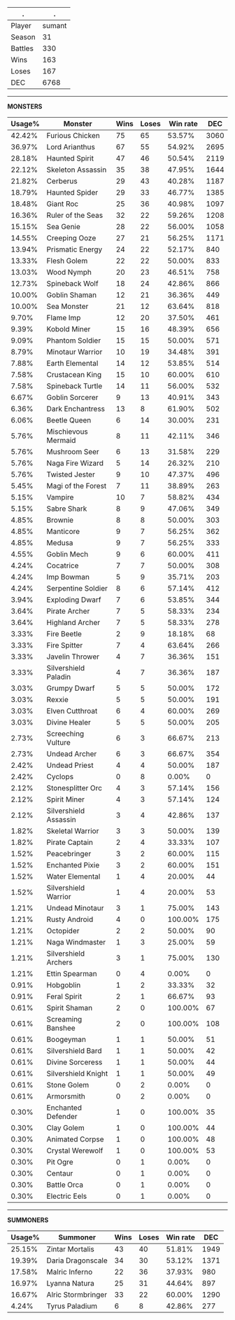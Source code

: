 .|.
|-|-
Player|sumant
Season|31
Battles|330
Wins|163
Loses|167
DEC|6768

---
**MONSTERS**

Usage%|Monster|Wins|Loses|Win rate|DEC|
-|-|-|-|-|-|
42.42%|Furious Chicken|75|65|53.57%|3060|
36.97%|Lord Arianthus|67|55|54.92%|2695|
28.18%|Haunted Spirit|47|46|50.54%|2119|
22.12%|Skeleton Assassin|35|38|47.95%|1644|
21.82%|Cerberus|29|43|40.28%|1187|
18.79%|Haunted Spider|29|33|46.77%|1385|
18.48%|Giant Roc|25|36|40.98%|1097|
16.36%|Ruler of the Seas|32|22|59.26%|1208|
15.15%|Sea Genie|28|22|56.00%|1058|
14.55%|Creeping Ooze|27|21|56.25%|1171|
13.94%|Prismatic Energy|24|22|52.17%|840|
13.33%|Flesh Golem|22|22|50.00%|833|
13.03%|Wood Nymph|20|23|46.51%|758|
12.73%|Spineback Wolf|18|24|42.86%|866|
10.00%|Goblin Shaman|12|21|36.36%|449|
10.00%|Sea Monster|21|12|63.64%|818|
9.70%|Flame Imp|12|20|37.50%|461|
9.39%|Kobold Miner|15|16|48.39%|656|
9.09%|Phantom Soldier|15|15|50.00%|571|
8.79%|Minotaur Warrior|10|19|34.48%|391|
7.88%|Earth Elemental|14|12|53.85%|514|
7.58%|Crustacean King|15|10|60.00%|610|
7.58%|Spineback Turtle|14|11|56.00%|532|
6.67%|Goblin Sorcerer|9|13|40.91%|343|
6.36%|Dark Enchantress|13|8|61.90%|502|
6.06%|Beetle Queen|6|14|30.00%|231|
5.76%|Mischievous Mermaid|8|11|42.11%|346|
5.76%|Mushroom Seer|6|13|31.58%|229|
5.76%|Naga Fire Wizard|5|14|26.32%|210|
5.76%|Twisted Jester|9|10|47.37%|496|
5.45%|Magi of the Forest|7|11|38.89%|263|
5.15%|Vampire|10|7|58.82%|434|
5.15%|Sabre Shark|8|9|47.06%|349|
4.85%|Brownie|8|8|50.00%|303|
4.85%|Manticore|9|7|56.25%|362|
4.85%|Medusa|9|7|56.25%|333|
4.55%|Goblin Mech|9|6|60.00%|411|
4.24%|Cocatrice|7|7|50.00%|308|
4.24%|Imp Bowman|5|9|35.71%|203|
4.24%|Serpentine Soldier|8|6|57.14%|412|
3.94%|Exploding Dwarf|7|6|53.85%|344|
3.64%|Pirate Archer|7|5|58.33%|234|
3.64%|Highland Archer|7|5|58.33%|278|
3.33%|Fire Beetle|2|9|18.18%|68|
3.33%|Fire Spitter|7|4|63.64%|266|
3.33%|Javelin Thrower|4|7|36.36%|151|
3.33%|Silvershield Paladin|4|7|36.36%|187|
3.03%|Grumpy Dwarf|5|5|50.00%|172|
3.03%|Rexxie|5|5|50.00%|191|
3.03%|Elven Cutthroat|6|4|60.00%|269|
3.03%|Divine Healer|5|5|50.00%|205|
2.73%|Screeching Vulture|6|3|66.67%|213|
2.73%|Undead Archer|6|3|66.67%|354|
2.42%|Undead Priest|4|4|50.00%|187|
2.42%|Cyclops|0|8|0.00%|0|
2.12%|Stonesplitter Orc|4|3|57.14%|156|
2.12%|Spirit Miner|4|3|57.14%|124|
2.12%|Silvershield Assassin|3|4|42.86%|137|
1.82%|Skeletal Warrior|3|3|50.00%|139|
1.82%|Pirate Captain|2|4|33.33%|107|
1.52%|Peacebringer|3|2|60.00%|115|
1.52%|Enchanted Pixie|3|2|60.00%|151|
1.52%|Water Elemental|1|4|20.00%|44|
1.52%|Silvershield Warrior|1|4|20.00%|53|
1.21%|Undead Minotaur|3|1|75.00%|143|
1.21%|Rusty Android|4|0|100.00%|175|
1.21%|Octopider|2|2|50.00%|90|
1.21%|Naga Windmaster|1|3|25.00%|59|
1.21%|Silvershield Archers|3|1|75.00%|130|
1.21%|Ettin Spearman|0|4|0.00%|0|
0.91%|Hobgoblin|1|2|33.33%|32|
0.91%|Feral Spirit|2|1|66.67%|93|
0.61%|Spirit Shaman|2|0|100.00%|67|
0.61%|Screaming Banshee|2|0|100.00%|108|
0.61%|Boogeyman|1|1|50.00%|51|
0.61%|Silvershield Bard|1|1|50.00%|42|
0.61%|Divine Sorceress|1|1|50.00%|44|
0.61%|Silvershield Knight|1|1|50.00%|49|
0.61%|Stone Golem|0|2|0.00%|0|
0.61%|Armorsmith|0|2|0.00%|0|
0.30%|Enchanted Defender|1|0|100.00%|35|
0.30%|Clay Golem|1|0|100.00%|44|
0.30%|Animated Corpse|1|0|100.00%|48|
0.30%|Crystal Werewolf|1|0|100.00%|53|
0.30%|Pit Ogre|0|1|0.00%|0|
0.30%|Centaur|0|1|0.00%|0|
0.30%|Battle Orca|0|1|0.00%|0|
0.30%|Electric Eels|0|1|0.00%|0|

---
**SUMMONERS**

Usage%|Summoner|Wins|Loses|Win rate|DEC|
-|-|-|-|-|-|
25.15%|Zintar Mortalis|43|40|51.81%|1949|
19.39%|Daria Dragonscale|34|30|53.12%|1371|
17.58%|Malric Inferno|22|36|37.93%|980|
16.97%|Lyanna Natura|25|31|44.64%|897|
16.67%|Alric Stormbringer|33|22|60.00%|1290|
4.24%|Tyrus Paladium|6|8|42.86%|277|
